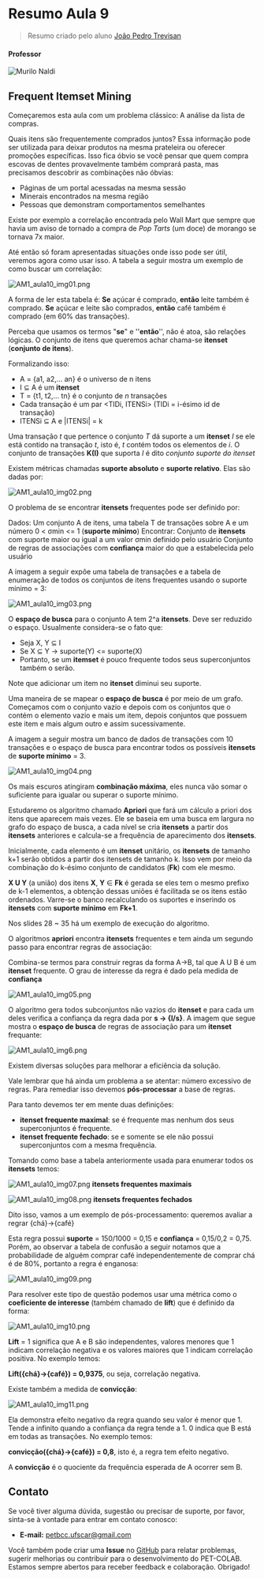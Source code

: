 # Resumo Aula 9
> Resumo criado pelo aluno [João Pedro Trevisan](https://www.linkedin.com/in/joao-pedro-trevisan)

#### Professor
![Murilo Naldi](https://img.shields.io/badge/Murilo_Coelho_Naldi-%2300599C.svg?style=for-the-badge&logo=GoogleScholar&logoColor=white)

## Frequent Itemset Mining
Começaremos esta aula com um problema clássico: A análise da lista de compras.

Quais itens são frequentemente comprados juntos? Essa informação pode ser utilizada para deixar produtos na mesma prateleira ou oferecer promoções específicas. Isso fica óbvio se você pensar que quem compra escovas de dentes provavelmente também comprará pasta, mas precisamos descobrir as combinações não óbvias: 
+ Páginas de um portal acessadas na mesma sessão
+ Minerais encontrados na mesma região
+ Pessoas que demonstram comportamentos semelhantes

Existe por exemplo a correlação encontrada pelo Wall Mart que sempre que havia um aviso de tornado a compra de *Pop Tarts* (um doce) de morango se tornava 7x maior.

Até então só foram apresentadas situações onde isso pode ser útil, veremos agora como usar isso. A tabela a seguir mostra um exemplo de como buscar um correlação:

![AM1_aula10_img01.png](https://raw.githubusercontent.com/petbccufscar/.github/main/pet-colab/AM1/AM1_aula10_img01.png)

A forma de ler esta tabela é: **Se** açúcar é comprado, **então** leite também é comprado. **Se** açúcar e leite são comprados, **então** café também é comprado (em 60% das transações).

Perceba que usamos os termos "**se**" e ''**então**'', não é atoa, são relações lógicas. O conjunto de itens que queremos achar chama-se **itenset** (**conjunto de itens**).

Formalizando isso:
+ A = {a1, a2,... an} é o universo de n itens
+  I ⊆ A é um **itenset**
+ T = {t1, t2,... tn} é o conjunto de *n* transações
+ Cada transação é um par \<TIDi, ITENSi\> (TIDi = i-ésimo id de transação)
+ ITENSi ⊆ A e |ITENSi| = k

Uma transação *t* que pertence o conjunto *T* dá suporte a um **itenset** *I* se ele está contido na transação *t*, isto é, *t* contém todos os elementos de *i*. O conjunto de transações **K(I)** que suporta *I* é dito *conjunto suporte do itenset*

Existem métricas chamadas **suporte absoluto** e **suporte relativo**. Elas são dadas por:

![AM1_aula10_img02.png](https://raw.githubusercontent.com/petbccufscar/.github/main/pet-colab/AM1/AM1_aula10_img02.png)

O problema de se encontrar **itensets** frequentes pode ser definido por:

Dados:
	Um conjunto A de itens, uma tabela T de transações sobre A e um número 0 < σmin <= 1 (**suporte mínimo**)
Encontrar:
	Conjunto de **itensets** com suporte maior ou igual a um valor σmin definido pelo usuário
	Conjunto de regras de associações com **confiança** maior do que a estabelecida pelo usuário

A imagem a seguir expõe uma tabela de transações e a tabela de enumeração de todos os conjuntos de itens frequentes usando o suporte mínimo = 3:

![AM1_aula10_img03.png](https://raw.githubusercontent.com/petbccufscar/.github/main/pet-colab/AM1/AM1_aula10_img03.png)

O **espaço de busca** para o conjunto A tem 2^a **itensets**. Deve ser reduzido o espaço. Usualmente considera-se o fato que:
+ Seja X, Y ⊆ I
+ Se X ⊆ Y -> suporte(Y) <= suporte(X)
+ Portanto, se um **itemset** é pouco frequente todos seus superconjuntos também o serão.

Note que adicionar um item no **itenset** diminui seu suporte.

Uma maneira de se mapear o **espaço de busca** é por meio de um grafo. Começamos com o conjunto vazio e depois com os conjuntos que o contém o elemento vazio e mais um item, depois conjuntos que possuem este item e mais algum outro e assim sucessivamente.

A imagem a seguir mostra um banco de dados de transações com 10 transações e o espaço de busca para encontrar todos os possíveis **itensets** de **suporte mínimo** = 3.

![AM1_aula10_img04.png](https://raw.githubusercontent.com/petbccufscar/.github/main/pet-colab/AM1/AM1_aula10_img04.png)

Os mais escuros atingiram **combinação máxima**, eles nunca vão somar o suficiente para igualar ou superar o suporte mínimo.

Estudaremo os algoritmo chamado **Apriori** que fará um cálculo a priori dos itens que aparecem mais vezes. Ele se baseia em uma busca em largura no grafo do espaço de busca, a cada nível se cria **itensets** a partir dos **itensets** anteriores e calcula-se a frequência de aparecimento dos **itensets**.

Inicialmente, cada elemento é um **itenset** unitário, os **itensets** de tamanho k+1 serão obtidos a partir dos itensets de tamanho k. Isso vem por meio da combinação do k-ésimo conjunto de candidatos (**Fk**) com ele mesmo.

**X U Y** (a união) dos itens **X**, **Y** ∈ **Fk** é gerada se eles tem o mesmo prefixo de k-1 elementos, a obtenção dessas uniões é facilitada se os itens estão ordenados. Varre-se o banco recalculando os suportes e inserindo os **itensets** com **suporte mínimo** em **Fk+1**.

Nos slides 28 ~ 35 há um exemplo de execução do algoritmo.

O algoritmos **apriori** encontra **itensets** frequentes e tem ainda um segundo passo para encontrar regras de associação:

Combina-se termos para construir regras da forma A->B, tal que A U B é um **itenset** frequente. O grau de interesse da regra é dado pela medida de **confiança**

![AM1_aula10_img05.png](https://raw.githubusercontent.com/petbccufscar/.github/main/pet-colab/AM1/AM1_aula10_img05.png)

O algoritmo gera todos subconjuntos não vazios do **itenset** e para cada um deles verifica a confiança da regra dada por **s -> {I/s}**. A imagem que segue mostra o **espaço de busca** de regras de associação para um **itenset** frequante:

![AM1_aula10_img6.png](https://raw.githubusercontent.com/petbccufscar/.github/main/pet-colab/AM1/AM1_aula10_img06.png)

Existem diversas soluções para melhorar a eficiência da solução.

Vale lembrar que há ainda um problema a se atentar: número excessivo de regras. Para remediar isso devemos **pós-processar** a base de regras.

Para tanto devemos ter em mente duas definições:
+ **itenset frequente maximal**: se é frequente mas nenhum dos seus superconjuntos é frequente.
+ **itenset frequente fechado**: se e somente se ele não possui superconjuntos com a mesma frequência.

Tomando como base a tabela anteriormente usada para enumerar todos os **itensets** temos:

![AM1_aula10_img07.png](https://raw.githubusercontent.com/petbccufscar/.github/main/pet-colab/AM1/AM1_aula10_img07.png)
**itensets frequentes maximais**

![AM1_aula10_img08.png](https://raw.githubusercontent.com/petbccufscar/.github/main/pet-colab/AM1/AM1_aula10_img08.png)
**itensets frequentes fechados**

Dito isso, vamos a um exemplo de pós-processamento: queremos avaliar a regrar {chá}->{café}

Esta regra possui **suporte** = 150/1000 = 0,15 e **confiança** = 0,15/0,2 = 0,75. Porém, ao observar a tabela de confusão a seguir notamos que a probabilidade de alguém comprar café independentemente de comprar chá é de 80%, portanto a regra é enganosa:

![AM1_aula10_img09.png](https://raw.githubusercontent.com/petbccufscar/.github/main/pet-colab/AM1/AM1_aula10_img09.png)

Para resolver este tipo de questão podemos usar uma métrica como o **coeficiente de interesse** (também chamado de **lift**) que é definido da forma:

![AM1_aula10_img10.png](https://raw.githubusercontent.com/petbccufscar/.github/main/pet-colab/AM1/AM1_aula10_img10.png)


**Lift** = 1 significa que A e B são independentes, valores menores que 1 indicam correlação negativa e os valores maiores que 1 indicam correlação positiva. No exemplo temos:

**Lift({chá}->{café}) = 0,9375**, ou seja, correlação negativa.

Existe também a medida de **convicção**:

![AM1_aula10_img11.png](https://raw.githubusercontent.com/petbccufscar/.github/main/pet-colab/AM1/AM1_aula10_img11.png)


Ela demonstra efeito negativo da regra quando seu valor é menor que 1. Tende a infinito quando a confiança da regra tende a 1. 0 indica que B está em todas as transações. No exemplo temos:

**convicção({chá}->{café}) = 0,8**, isto é, a regra tem efeito negativo.

A **convicção** é o quociente da frequência esperada de A ocorrer sem B.


## Contato

Se você tiver alguma dúvida, sugestão ou precisar de suporte, por favor, sinta-se à vontade para entrar em contato conosco:

- **E-mail:** petbcc.ufscar@gmail.com

Você também pode criar uma **Issue** no [GitHub](https://github.com/petbccufscar/pet-colab/issues) para relatar problemas, sugerir melhorias ou contribuir para o desenvolvimento do PET-COLAB. Estamos sempre abertos para receber feedback e colaboração. Obrigado!
